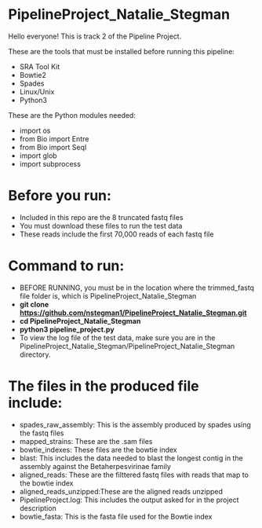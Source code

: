 # PipelineProject_Natalie_Stegman

Hello everyone! This is track 2 of the Pipeline Project.

These are the tools that must be installed before running this pipeline:
  - SRA Tool Kit
  - Bowtie2
  - Spades
  - Linux/Unix
  - Python3

These are the Python modules needed:
  -  import os
  -  from Bio import Entre
  -  from Bio import SeqI
  -  import glob
  -  import subprocess

# Before you run:
  - Included in this repo are the 8 truncated fastq files
  - You must download these files to run the test data
  - These reads include the first 70,000 reads of each fastq file

# Command to run:

- BEFORE RUNNING, you must be in the location where the trimmed_fastq file folder is, which is PipelineProject_Natalie_Stegman
- **git clone https://github.com/nstegman1/PipelineProject_Natalie_Stegman.git**
- **cd PipelineProject_Natalie_Stegman**
- **python3 pipeline_project.py**
- To view the log file of the test data, make sure you are in the PipelineProject_Natalie_Stegman/PipelineProject_Natalie_Stegman directory.
            
  
# The files in the produced file include:
  - spades_raw_assembly: This is the assembly produced by spades using the fastq files
  - mapped_strains: These are the .sam files
  - bowtie_indexes: These files are the bowtie index
  - blast: This includes the data needed to blast the longest contig in the assembly against the Betaherpesvirinae family
  - aligned_reads: These are the filttered fastq files with reads that map to the bowtie index
  - aligned_reads_unzipped:These are the aligned reads unzipped
  - PipelineProject.log: This includes the output asked for in the project description
  - bowtie_fasta: This is the fasta file used for the Bowtie index

